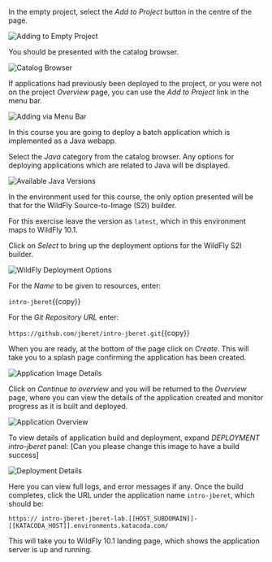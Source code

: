 In the empty project, select the _Add to Project_ button in the centre of the page.

![Adding to Empty Project](../../assets/intro-openshift/java-batch-processing/02-add-to-project-empty.png)

You should be presented with the catalog browser.

![Catalog Browser](../../assets/intro-openshift/java-batch-processing/02-add-to-project-browser.png)

If applications had previously been deployed to the project, or you were not on the project _Overview_ page, you can use the _Add to Project_ link in the menu bar.

![Adding via Menu Bar](../../assets/intro-openshift/java-batch-processing/02-add-to-project-menubar.png)

In this course you are going to deploy a batch application which is implemented as a Java webapp.

Select the _Java_ category from the catalog browser. Any options for deploying applications which are related to Java will be displayed.

![Available Java Versions](../../assets/intro-openshift/java-batch-processing/02-deploy-wildfly-versions.png)

In the environment used for this course, the only option presented will be that for the WildFly Source-to-Image (S2I) builder.

For this exercise leave the version as ``latest``, which in this environment maps to WildFly 10.1.

Click on _Select_ to bring up the deployment options for the WildFly S2I builder.

![WildFly Deployment Options](../../assets/intro-openshift/java-batch-processing/02-deploy-wildfly-options.png)

For the _Name_ to be given to resources, enter:

`intro-jberet`{{copy}}

For the _Git Repository URL_ enter:

`https://github.com/jberet/intro-jberet.git`{{copy}}

When you are ready, at the bottom of the page click on _Create_. This will take you to a splash page confirming the application has been created.

![Application Image Details](../../assets/intro-openshift/java-batch-processing/02-continue-to-overview.png)

Click on _Continue to overview_ and you will be returned to the _Overview_ page, where you can view the details of the application created and monitor progress as it is built and deployed.

![Application Overview](../../assets/intro-openshift/java-batch-processing/02-build-in-progress.png)


To view details of application build and deployment, expand _DEPLOYMENT intro-jberet_ panel:
[Can you please change this image to have a build success]

![Deployment Details](../../assets/intro-openshift/java-batch-processing/02-build-details.png)

Here you can view full logs, and error messages if any. Once the build completes, 
click the URL under the application name ``intro-jberet``, which should be:

`https:// intro-jberet-jberet-lab.[[HOST_SUBDOMAIN]]-[[KATACODA_HOST]].environments.katacoda.com/`

This will take you to WildFly 10.1 landing page, which shows the application server is up and running.
